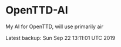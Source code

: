# OpenTTD-AI
My AI for OpenTTD, will use primarily air

Latest backup: Sun Sep 22 13:11:01 UTC 2019
